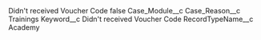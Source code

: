 <?xml version="1.0" encoding="UTF-8"?>
<CustomMetadata xmlns="http://soap.sforce.com/2006/04/metadata" xmlns:xsi="http://www.w3.org/2001/XMLSchema-instance" xmlns:xsd="http://www.w3.org/2001/XMLSchema">
    <label>Didn&apos;t received Voucher Code</label>
    <protected>false</protected>
    <values>
        <field>Case_Module__c</field>
        <value xsi:nil="true"/>
    </values>
    <values>
        <field>Case_Reason__c</field>
        <value xsi:type="xsd:string">Trainings</value>
    </values>
    <values>
        <field>Keyword__c</field>
        <value xsi:type="xsd:string">Didn&apos;t received Voucher Code</value>
    </values>
    <values>
        <field>RecordTypeName__c</field>
        <value xsi:type="xsd:string">Academy</value>
    </values>
</CustomMetadata>
